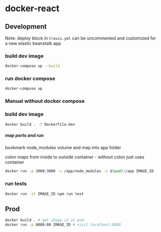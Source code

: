# docker-react

## Development

Note: deploy block in `travis.yml` can be uncommented and customized for a new elastic beanstalk app

### build dev image

```sh
docker-compose up --build
```

### run docker compose

```sh
docker-compose up
```

### Manual without docker compose

### build dev image

```sh
docker build . -f Dockerfile.dev
```

##### map ports and run

bookmark node_modules volume and map into app folder

colon maps from inside to outside container - without colon just uses container

```sh
docker run -p 3000:3000 -v /app/node_modules -v $(pwd):/app IMAGE_ID
```

### run tests

```sh
docker run -it IMAGE_ID npm run test
```

## Prod

```sh
docker build . # get image id at end
docker run -p 8080:80 IMAGE_ID # visit localhost:8080
```
